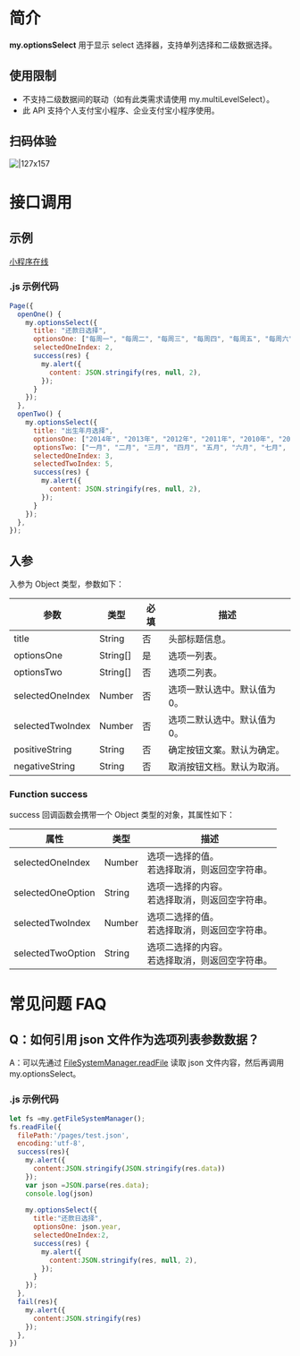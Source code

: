 # 简介
**my.optionsSelect** 用于显示 select 选择器，支持单列选择和二级数据选择。

## 使用限制

- 不支持二级数据间的联动（如有此类需求请使用 my.multiLevelSelect）。
- 此 API 支持个人支付宝小程序、企业支付宝小程序使用。

## 扫码体验

![|127x157](https://gw.alipayobjects.com/zos/skylark-tools/public/files/71fa9403bcebcd54e5c800bbde9f006b.png#align=left&display=inline&height=157&margin=%5Bobject%20Object%5D&originHeight=157&originWidth=127&status=done&style=none&width=127)

# 接口调用

## 示例

[小程序在线](https://opendocs.alipay.com/openbox/mini/opendocs/options-select?view=preview&defaultPage=pages/index/index&defaultOpenedFiles=pages/index/index&theme=light) 


### .js 示例代码

```javascript
Page({
  openOne() {
    my.optionsSelect({
      title: "还款日选择",
      optionsOne: ["每周一", "每周二", "每周三", "每周四", "每周五", "每周六", "每周日"],
      selectedOneIndex: 2,
      success(res) {
        my.alert({
          content: JSON.stringify(res, null, 2),
        });
      }
    });
  },
  openTwo() {
    my.optionsSelect({
      title: "出生年月选择",
      optionsOne: ["2014年", "2013年", "2012年", "2011年", "2010年", "2009年", "2008年"],
      optionsTwo: ["一月", "二月", "三月", "四月", "五月", "六月", "七月", "八月", "九月", "十月", "十一月", "十二月"],
      selectedOneIndex: 3,
      selectedTwoIndex: 5,
      success(res) {
        my.alert({
          content: JSON.stringify(res, null, 2),
        });
      }
    });
  },
});
```

## 入参

入参为 Object 类型，参数如下：

| **参数** | **类型** | **必填** | **描述** |
| --- | --- | --- | --- |
| title | String | 否 | 头部标题信息。 |
| optionsOne | String[] | 是 | 选项一列表。 |
| optionsTwo | String[] | 否 | 选项二列表。 |
| selectedOneIndex | Number | 否 | 选项一默认选中。默认值为 0。 |
| selectedTwoIndex | Number | 否 | 选项二默认选中。默认值为 0。 |
| positiveString | String | 否 | 确定按钮文案。默认为确定。 |
| negativeString | String | 否 | 取消按钮文档。默认为取消。 |

### Function success

success 回调函数会携带一个 Object 类型的对象，其属性如下：

| **属性** | **类型** | **描述** |
| --- | --- | --- |
| selectedOneIndex | Number | 选项一选择的值。<br />若选择取消，则返回空字符串。 |
| selectedOneOption | String | 选项一选择的内容。<br />若选择取消，则返回空字符串。 |
| selectedTwoIndex | Number | 选项二选择的值。<br />若选择取消，则返回空字符串。 |
| selectedTwoOption | String | 选项二选择的内容。<br />若选择取消，则返回空字符串。 |

# 常见问题 FAQ
## Q：如何引用 json 文件作为选项列表参数数据？
A：可以先通过 [FileSystemManager.readFile](https://opendocs.alipay.com/mini/api/0226oj) 读取 json 文件内容，然后再调用 my.optionsSelect。

### .js 示例代码
```javascript
let fs =my.getFileSystemManager();
fs.readFile({
  filePath:'/pages/test.json',
  encoding:'utf-8',
  success(res){
    my.alert({
      content:JSON.stringify(JSON.stringify(res.data))
    });
    var json =JSON.parse(res.data);
    console.log(json)
    
    my.optionsSelect({
      title:"还款日选择",
      optionsOne: json.year,
      selectedOneIndex:2,
      success(res) {
        my.alert({
          content:JSON.stringify(res, null, 2),
        });
      }
    });
  },
  fail(res){
    my.alert({
      content:JSON.stringify(res)
    });
  },
})

